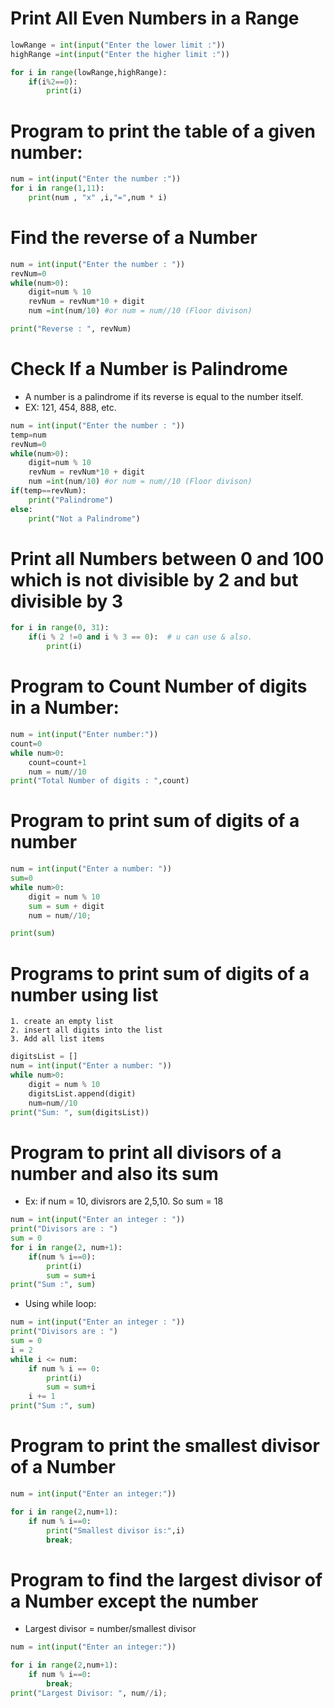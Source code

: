 # Print All Even Numbers in a Range

```py
lowRange = int(input("Enter the lower limit :"))
highRange =int(input("Enter the higher limit :"))

for i in range(lowRange,highRange):
    if(i%2==0):
        print(i)
```

# Program to print the table of a given number:

```py
num = int(input("Enter the number :"))
for i in range(1,11):
    print(num , "x" ,i,"=",num * i)
```

# Find the reverse of a Number

```py
num = int(input("Enter the number : "))
revNum=0
while(num>0):
    digit=num % 10
    revNum = revNum*10 + digit
    num =int(num/10) #or num = num//10 (Floor divison)

print("Reverse : ", revNum)
```

# Check If a Number is Palindrome

- A number is a palindrome if its reverse is equal to the number itself.
- EX: 121, 454, 888, etc.

```py
num = int(input("Enter the number : "))
temp=num
revNum=0
while(num>0):
    digit=num % 10
    revNum = revNum*10 + digit
    num =int(num/10) #or num = num//10 (Floor divison)
if(temp==revNum):
    print("Palindrome")
else:
    print("Not a Palindrome")
```

# Print all Numbers between 0 and 100 which is not divisible by 2 and but divisible by 3

```py
for i in range(0, 31):
    if(i % 2 !=0 and i % 3 == 0):  # u can use & also.
        print(i)
```

# Program to Count Number of digits in a Number:

```py
num = int(input("Enter number:"))
count=0
while num>0:
    count=count+1
    num = num//10
print("Total Number of digits : ",count)
```

# Program to print sum of digits of a number

```py
num = int(input("Enter a number: "))
sum=0
while num>0:
    digit = num % 10
    sum = sum + digit
    num = num//10;

print(sum)
```

# Programs to print sum of digits of a number using list

```
1. create an empty list
2. insert all digits into the list
3. Add all list items
```

```py
digitsList = []
num = int(input("Enter a number: "))
while num>0:
    digit = num % 10
    digitsList.append(digit)
    num=num//10
print("Sum: ", sum(digitsList))
```

# Program to print all divisors of a number and also its sum

- Ex: if num = 10, divisrors are 2,5,10. So sum = 18

```py
num = int(input("Enter an integer : "))
print("Divisors are : ")
sum = 0
for i in range(2, num+1):
    if(num % i==0):
        print(i)
        sum = sum+i
print("Sum :", sum)
```

- Using while loop:

```py
num = int(input("Enter an integer : "))
print("Divisors are : ")
sum = 0
i = 2
while i <= num:
    if num % i == 0:
        print(i)
        sum = sum+i
    i += 1
print("Sum :", sum)
```

# Program to print the smallest divisor of a Number

```py
num = int(input("Enter an integer:"))

for i in range(2,num+1):
    if num % i==0:
        print("Smallest divisor is:",i)
        break;
```

# Program to find the largest divisor of a Number except the number

- Largest divisor = number/smallest divisor

```py
num = int(input("Enter an integer:"))

for i in range(2,num+1):
    if num % i==0:
        break;
print("Largest Divisor: ", num//i);
```
